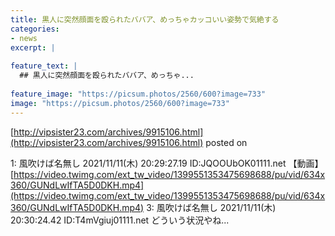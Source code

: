 ```yaml
---
title: 黒人に突然顔面を殴られたババア、めっちゃカッコいい姿勢で気絶する
categories:
- news
excerpt: |
  
feature_text: |
  ## 黒人に突然顔面を殴られたババア、めっちゃ...
  
feature_image: "https://picsum.photos/2560/600?image=733"
image: "https://picsum.photos/2560/600?image=733"
---
```


[http://vipsister23.com/archives/9915106.html](http://vipsister23.com/archives/9915106.html)
posted on 

<!--more-->

1: 風吹けば名無し 2021/11/11(木) 20:29:27.19 ID:JQOOUbOK01111.net 【動画】[https://video.twimg.com/ext_tw_video/1399551353475698688/pu/vid/634x360/GUNdLwIfTA5D0DKH.mp4](https://video.twimg.com/ext_tw_video/1399551353475698688/pu/vid/634x360/GUNdLwIfTA5D0DKH.mp4) 3: 風吹けば名無し 2021/11/11(木) 20:30:24.42 ID:T4mVgiuj01111.net どういう状況やね...

